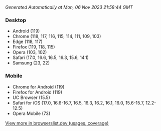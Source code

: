 _Generated Automatically at Mon, 06 Nov 2023 21:58:44 GMT_

### Desktop

- Android (119)
- Chrome (118, 117, 116, 115, 114, 111, 109, 103)
- Edge (118, 117)
- Firefox (119, 118, 115)
- Opera (103, 102)
- Safari (17.0, 16.6, 16.5, 16.3, 15.6, 14.1)
- Samsung (23, 22)

### Mobile

- Chrome for Android (119)
- Firefox for Android (119)
- UC Browser (15.5)
- Safari for iOS (17.0, 16.6-16.7, 16.5, 16.3, 16.2, 16.1, 16.0, 15.6-15.7, 12.2-12.5)
- Opera Mobile (73)

[View more in browserslist.dev (usages, coverage)](https://browserslist.dev/?q=PjAuMiUsbm90IGRlYWQsbm90IG9wX21pbmkgYWxs)
